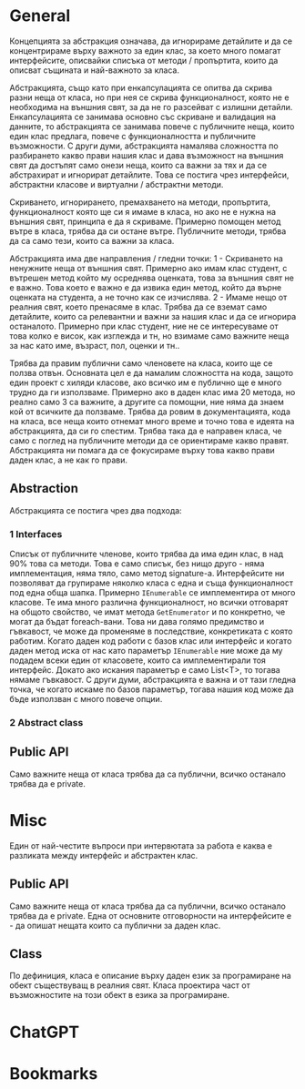 # General
Концепцията за абстракция означава, да игнорираме детайлите и да се концентрираме върху важното за един клас, за което много помагат интерфейсите, описвайки списъка от методи / пропъртита, които да описват същината и най-важното за класа.

Абстракцията, също като при енкапсулацията се опитва да скрива разни неща от класа, но при нея се скрива функционалност, която не е необходима на външния свят, за да не го разсейват с излишни детайли. Енкапсулацията се занимава основно със скриване и валидация на данните, то абстракцията се занимава повече с публичните неща, които един клас предлага, повече с функционалността и публичните възможности. С други думи, абстракцията намалява сложността по разбирането какво прави нашия клас и дава възможност на външния свят да достъпят само онези неща, които са важни за тях и да се абстрахират и игнорират детайлите. Това се постига чрез интерфейси, абстрактни класове и виртуални / абстрактни методи.

Скриването, игнорирането, премахването на методи, пропъртита, функционалност която ще си я имаме в класа, но ако не е нужна на външния свят, принципа е да я скриваме. Примерно помощен метод вътре в класа, трябва да си остане вътре. Публичните методи, трябва да са само тези, които са важни за класа.

Абстракцията има две направления / гледни точки:
1 - Скриването на ненужните неща от външния свят. Примерно ако имам клас студент, с вътрешен метод който му осреднява оценката, това за външния свят не е важно. Това което е важно е да извика един метод, който да върне оценката на студента, а не точно как се изчислява.
2 - Имаме нещо от реалния свят, което пренасяме в клас. Трябва да се вземат само детайлите, които са релевантни и важни за нашия клас и да се игнорира останалото. Примерно при клас студент, ние не се интересуваме от това колко е висок, как изглежда и тн, но взимаме само важните неща за нас като име, възраст, пол, оценки и тн..

Трябва да правим публични само членовете на класа, които ще се ползва отвън. Основната цел е да намалим сложността на кода, защото един проект с хиляди класове, ако всичко им е публично ще е много трудно да ги използваме. Примерно ако в даден клас има 20 метода, но реално само 3 са важните, а другите са помощни, ние няма да знаем кой от всичките да ползваме. Трябва да ровим в документацията, кода на класа, все неща които отнемат много време и точно това е идеята на абстракцията, да си го спестим. Трябва така да е направен класа, че само с поглед на публичните методи да се ориентираме какво правят.
Абстракцията ни помага да се фокусираме върху това какво прави даден клас, а не как го прави.
## Abstraction
Абстракцията се постига чрез два подхода:
### 1 Interfaces
Списък от публичните членове, които трябва да има един клас, в над 90% това са методи. Това е само списък, без нищо друго - няма имплементация, няма тяло, само метод signature-a.
Интерфейсите ни позволяват да групираме няколко класа с една и съща функционалност под една обща шапка. Примерно `IEnumerable` се имплементира от много класове.
Те има много различна функционалност, но всички отговарят на общото свойство, че имат метода `GetEnumerator` и по конкретно, че могат да бъдат foreach-вани. Това ни дава голямо предимство и гъвкавост, че може да променяме в последствие, конкретиката с която работим. Когато даден код работи с базов клас или интерфейс и когато даден метод иска от нас  като параметър `IEnumerable` ние може да му подадем всеки един от класовете, които са имплементирали тоя интерфейс. Докато ако искания параметър е само List<Т>, то тогава нямаме гъвкавост. С други думи, абстракцията е важна и от тази гледна точка, че когато искаме по базов параметър, тогава нашия код може да бъде използван с много повече опции.
### 2 Abstract class


## Public API
Само важните неща от класа трябва да са публични, всичко останало трябва да е private.


# Misc
Един от най-честите въпроси при интервютата за работа е каква е разликата между интерфейс и абстрактен клас.
## Public API
Само важните неща от класа трябва да са публични, всичко останало трябва да е private. Една от основните отговорности на интерфейсите е - да опишат нещата които са публични за даден клас.
## Class
По дефиниция, класа е описание върху даден език за програмиране на обект съществуващ в реалния свят. Класа проектира част от възможностите на този обект в езика за програмиране.
# ChatGPT

# Bookmarks 